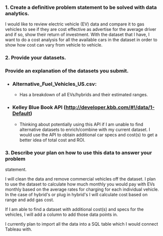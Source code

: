 ### 1. Create a definitive problem statement to be solved with data analytics.  
I would like to review electric vehicle (EV) data and compare it to gas vehicles to see if they are cost effective as advertise for the average driver and if so, show their return of investment. With the dataset that I have, I want to do a cost analysis for all the available cars in the dataset in order to show how cost can vary from vehicle to vehicle.

### 2. Provide your datasets.
### Provide an explanation of the datasets you submit.
- ### Alternative_Fuel_Vehicles_US.csv: 
    - Has a breakdown of all EVs/hybrids and their estimated ranges.
- ### Kelley Blue Book API (http://developer.kbb.com/#!/data/1-Default)
    - Thinking about potentially using this API if I am unable to find alternative datasets to enrich/combine with my current dataset. I would use the API to obtain additional car specs and cost(s) to get a better idea of total cost and ROI.
### 3. Describe your plan on how to use this data to answer your problem 
statement. 

I will clean the data and remove commercial vehicles off the dataset.
I plan to use the dataset to calculate how much monthly you would pay with EVs monthly based on the average rates for charging for each individual vehicle. In the case of hybrid's or plug in hybrid's I will calculate cost based on range and add gas cost.

If I am able to find a dataset with additional cost(s) and specs for the vehicles, I will add a column to add those data points in.

I currently plan to import all the data into a SQL table which I would connect Tableau with. 